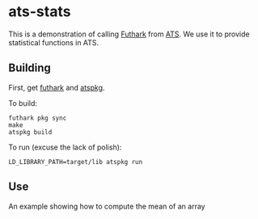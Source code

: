 # ats-stats

This is a demonstration of calling [Futhark](https://futhark-lang.org/) from
[ATS](http://www.ats-lang.org/). We use it to provide statistical functions in
ATS.

## Building

First, get [futhark](http://hackage.haskell.org/package/futhark) and 
[atspkg](http://hackage.haskell.org/package/ats-pkg).

To build:

```
futhark pkg sync
make
atspkg build
```

To run (excuse the lack of polish):

```
LD_LIBRARY_PATH=target/lib atspkg run
```

## Use

An example showing how to compute the mean of an array
